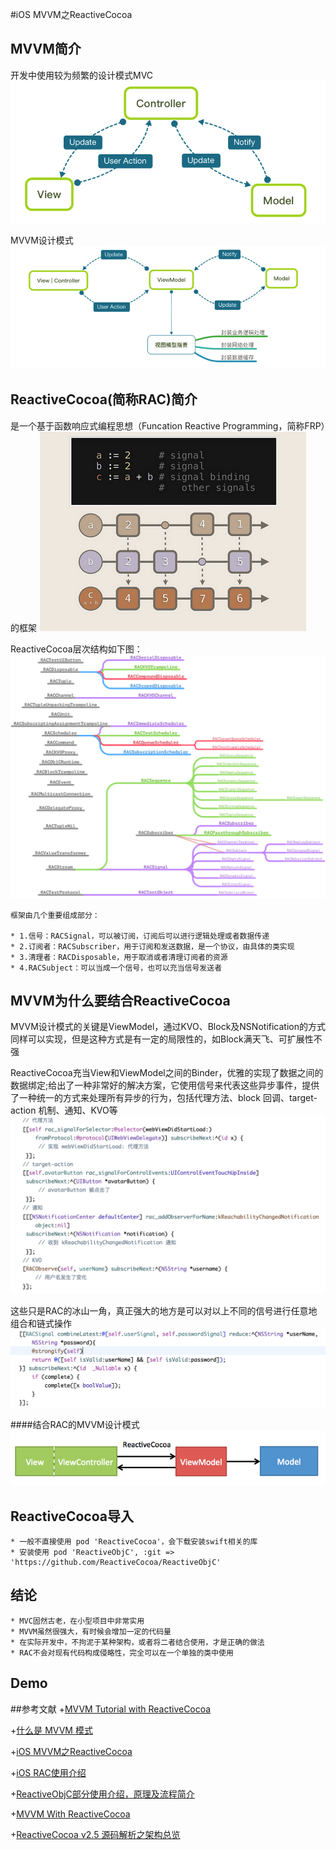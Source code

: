#iOS MVVM之ReactiveCocoa

## MVVM简介
开发中使用较为频繁的设计模式MVC
![](./images/MVC_detail.png)

MVVM设计模式
![](./images/MVVM_detail.png)


## ReactiveCocoa(简称RAC)简介
是一个基于函数响应式编程思想（Funcation Reactive Programming，简称FRP）的框架
![](./images/functionCode.png)   


ReactiveCocoa层次结构如下图：
![](./images/ReactiveCocoa.png)

```
框架由几个重要组成部分：

* 1.信号：RACSignal，可以被订阅，订阅后可以进行逻辑处理或者数据传递
* 2.订阅者：RACSubscriber，用于订阅和发送数据，是一个协议，由具体的类实现
* 3.清理者：RACDisposable，用于取消或者清理订阅者的资源
* 4.RACSubject：可以当成一个信号，也可以充当信号发送者

```


## MVVM为什么要结合ReactiveCocoa
MVVM设计模式的关键是ViewModel，通过KVO、Block及NSNotification的方式同样可以实现，但是这种方式是有一定的局限性的，如Block满天飞、可扩展性不强

ReactiveCocoa充当View和ViewModel之间的Binder，优雅的实现了数据之间的数据绑定;给出了一种非常好的解决方案，它使用信号来代表这些异步事件，提供了一种统一的方式来处理所有异步的行为，包括代理方法、block 回调、target-action 机制、通知、KVO等
![](./images/RACUse.png)

这些只是RAC的冰山一角，真正强大的地方是可以对以上不同的信号进行任意地组合和链式操作
![](./images/RACUse2.png)


####结合RAC的MVVM设计模式
![](./images/MVVMReactiveCocoa.png)


## ReactiveCocoa导入
```
* 一般不直接使用 pod 'ReactiveCocoa'，会下载安装swift相关的库
* 安装使用 pod 'ReactiveObjC', :git => 'https://github.com/ReactiveCocoa/ReactiveObjC'

```


## 结论
```
* MVC固然古老，在小型项目中非常实用
* MVVM虽然很强大，有时候会增加一定的代码量
* 在实际开发中，不拘泥于某种架构，或者将二者结合使用，才是正确的做法
* RAC不会对现有代码构成侵略性，完全可以在一个单独的类中使用

```

## Demo


##参考文献
+[MVVM Tutorial with ReactiveCocoa](https://www.raywenderlich.com/2346-mvvm-tutorial-with-reactivecocoa-part-1-2)

+[什么是 MVVM 模式](https://www.jianshu.com/p/a898ef83f38c)

+[iOS MVVM之ReactiveCocoa](https://www.jianshu.com/p/763278ee047f)

+[iOS RAC使用介绍](https://www.jianshu.com/p/35a28cf0a22f)

+[ReactiveObjC部分使用介绍，原理及流程简介](https://www.jianshu.com/p/14075b5ec5ff)

+[MVVM With ReactiveCocoa](https://github.com/lizelu/MVVMWithReactiveCocoa)

+[ReactiveCocoa v2.5 源码解析之架构总览](http://blog.leichunfeng.com/blog/2015/12/25/reactivecocoa-v2-dot-5-yuan-ma-jie-xi-zhi-jia-gou-zong-lan/)

